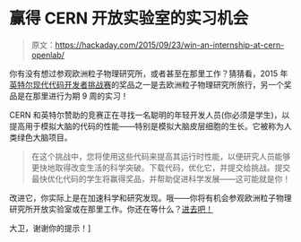 # 赢得 CERN 开放实验室的实习机会

> 原文：<https://hackaday.com/2015/09/23/win-an-internship-at-cern-openlab/>

你有没有想过参观欧洲粒子物理研究所，或者甚至在那里工作？猜猜看，2015 年[英特尔现代代码开发者挑战赛](http://openlab.web.cern.ch/news/win-internship-cern-openlab-entering-intel-modern-code-developer-challenge-2015)的奖品之一是去欧洲粒子物理研究所旅行，另一个奖品是在那里进行为期 9 周的实习！

CERN 和英特尔赞助的竞赛正在寻找一名聪明的年轻开发人员(你必须是学生)，以提高用于模拟大脑的代码的性能——特别是模拟大脑皮层细胞的生长。它被称为人类绿色大脑项目。

> 在这个挑战中，您将使用这些代码来提高其运行时性能，以便研究人员能够更快地取得改变生活的科学突破。下载代码，优化它，并提交给挑战。提交最快优化代码的学生将赢得奖品，并帮助促进科学发展——这可能就是你！

改进它，你实际上是在加速科学和研究发现。哦——你将有机会参观欧洲粒子物理研究所开放实验室或在那里工作。你还在等什么？[进去吧！](http://moderncodechallenge.intel.com/)

大卫，谢谢你的提示！]